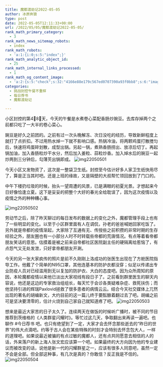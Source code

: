 ```yaml
---
title: 魔都渡劫记2022-05-05
author: 冰原奔狼
type: post
date: 2022-05-05T12:11:33+00:00
url: /2022/05/05/魔都渡劫记2022-05-05/
rank_math_primary_category:
  - 3
rank_math_news_sitemap_robots:
  - index
rank_math_robots:
  - 'a:1:{i:0;s:5:"index";}'
rank_math_analytic_object_id:
  - 25
rank_math_internal_links_processed:
  - 1
rank_math_og_content_image:
  - 'a:2:{s:5:"check";s:32:"4166e88e179c567ed0707390a93f0bb8";s:6:"images";a:0:{}}'
categories:
  - 挑战封控午餐不重样
  - 每日荐书
  - 魔都渡劫记

---
```

小区封控的第4⃣️8⃣️天，今天的午餐是水煮卷心菜配香肠炒豌豆。去库存掉两个之前都只吃了一大半的卷心菜心。

豌豆是好久之前团的。之前有过一次头晚解冻、次日没吃的经历，导致新鲜程度上就打了点折扣。不过用热水焯一下就不影响口感。热锅冷油，将两颗鸡蛋打散搅匀后，快速将鸡蛋碎划散，成型出锅。另起一锅，煮熟香肠捞出、放凉后切丁。再起锅加油，加入香肠粒炒干水分，然后加入姜粒、蒜粒炒香。加入焯水后的豌豆一起炒两到三分钟后，勾薄芡出锅即成。
<img decoding="async" src="https://i0.wp.com/s2.loli.net/2022/05/05/9eGSxUFPH4iYz2O.jpg?w=640&#038;ssl=1" alt="img22050501" data-recalc-dims="1" />

今天小区又发物资了，这次是一整袋卫生纸。封控至今估计好多人家卫生纸快用尽了，算是正当其时吧。还是上班的缘故，又是隔壁的大叔帮忙领回放到了门口的。

中午下楼扔垃圾的时候，抬头一望周遭的风景，已是满眼的初夏光景。才想起来今日好像恰逢立夏。这下是妥妥的把整个大好的春光全给耽误了，因为这次疫情以及疫情之外的种种糟心事。

<img decoding="async" src="https://i0.wp.com/s2.loli.net/2022/05/05/6yrGZNvuxS9VRHp.jpg?w=640&#038;ssl=1" alt="img22050502" data-recalc-dims="1" />

劳动节之后，除了昨天聊过的每日发布的数据上的变化之外，魔都管理手段上也有了一些明显的变化。以至于小区群里面有人在调侃，孙老的爸爸喊她回家吃饭了。另外就是帝都的疫情渐起，大家除了互通有无、传授些之前积攒的非常时期的生存经验之外，朋友圈也有一小部分人时不时转载些帝都的荒唐情况。有点等着看帝都朋友笑话的意思。估摸着是被之前来自帝都社区医院副主任的硬隔离给惹恼了，有点怨气又无处发泄，只好拿帝都朋友开涮。

今天的另一张大家疯传的照片是前不久刚刚上洛成功的张医生出现在了方舱医院指导工作。他戴了个简单的N95口罩，其他连基本的防护衣都没穿；似足以传递出专业防疫人员对已经滥用到无以复加的防护衣、大白的态度吧。因为众所周知的原因，本轮魔都疫情以来他已淡出大家视线有段日子了。之前看到群里医生的聊天内容说，他还是这边的专家救治组组长，每天忙于会诊各类疑难杂症、救死扶伤；而他坚持引进的辉瑞Paxlovid拯救了很多患者的病情云云。结合今天社交媒体上兀然出现的著名的胡编新文，大约目前的这一篇儿终于要酝酿着翻过去了吧。胡编之前可是坚决要清零的，估计火烧到自己家自己就知道疼了吧。
<img decoding="async" src="https://i0.wp.com/s2.loli.net/2022/05/05/zZy8dWxqMYiC7RH.jpg?w=640&#038;ssl=1" alt="img22050503" data-recalc-dims="1" />

想来是最近大家苦的日子太久了。连续两天在做饭的时候听广播时，被不同的节目推荐到茨维格的《人类群星闪耀时》。等忙过这几天，争取翻出来再读一遍吧。也聊作 #今日荐书 吧。也只有绝望到了一定，大家才会去怀念那些逝去的“昨日的世界”的伟大点滴吧。约等于古人会在某些特殊的时刻才会特别去怀念包大人，一样的道理吧。如果说最近被骗的有点过敏的魔都人，还有点共同愿意去相信的人的话，外来落户的新上海人张文宏应该算一个吧。如果最终的大方向因为他的专业建议而被改变的话，说他是新一代的闪耀群星之一，应该有很多人同意吧，虽然一定不会是全部。但全部这种事，有几次是真的？你敢信？反正我是不信的。
<img decoding="async" src="https://i0.wp.com/s2.loli.net/2022/05/05/G7AvFZwrQHIYPXd.jpg?w=640&#038;ssl=1" alt="img22050504" data-recalc-dims="1" />
